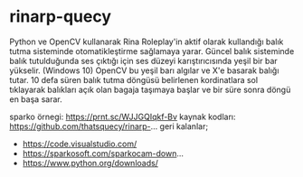 # rinarp-quecy
Python ve OpenCV kullanarak Rina Roleplay'in aktif olarak kullandığı balık tutma sisteminde otomatikleştirme sağlamaya yarar. Güncel balık sisteminde balık tutulduğunda ses çıktığı için ses düzeyi karıştırıcısında yeşil bir bar yükselir. (Windows 10) OpenCV bu yeşil barı algılar ve X'e basarak balığı tutar. 10 defa süren balık tutma döngüsü belirlenen kordinatlara sol tıklayarak balıkları açık olan bagaja taşımaya başlar ve bir süre sonra döngü en başa sarar.


sparko örnegi: https://prnt.sc/WJJGQIqkf-Bv
kaynak kodları: https://github.com/thatsquecy/rinarp-...
geri kalanlar;
- https://code.visualstudio.com/
- https://sparkosoft.com/sparkocam-down...
- https://www.python.org/downloads/

